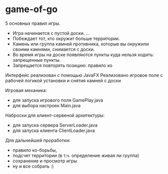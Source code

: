 # game-of-go

5 основных правил игры.
- Игра начинается с пустой доски. ...
- Побеждает тот, кто окружит больше территории.
- Камень или группа камней противника, которые вы окружили своими камнями, снимается с доски.
- Во время игры на доске появляются пункты куда нельзя ходить: запрещенные пункты.
- Запрещается повторять позицию: правило ко

Интерфейс реализован с помощью JavaFX
Реализовано игровое поле с рабочей логикой установки и снятия камней с доски

Игровая механика:
- для запуска игрового поля GamePlay.java
- для выбора настроек Main.java

Наброски для клиент-сервеной архитектуры:
- для запуска сервера ServerLoader.java
- для запуска клиента ClientLoader.java

Для дальнейшей проработки:
- правило ко-борьбы,
- подсчет территории (в т.ч. определение живая ли группа)
- сохранение и просмотр игры
- ну и все собрать :)
